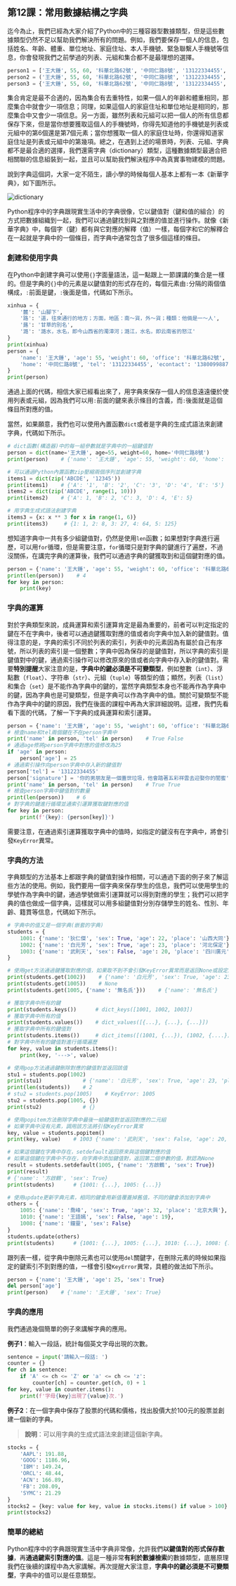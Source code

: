 ## 第12課：常用數據結構之字典

迄今為止，我們已經為大家介紹了Python中的三種容器型數據類型，但是這些數據類型仍然不足以幫助我們解決所有的問題。例如，我們要保存一個人的信息，包括姓名、年齡、體重、單位地址、家庭住址、本人手機號、緊急聯繫人手機號等信息，你會發現我們之前學過的列表、元組和集合都不是最理想的選擇。

```Python
person1 = ['王大錘', 55, 60, '科華北路62號', '中同仁路8號', '13122334455', '13800998877']
person2 = ('王大錘', 55, 60, '科華北路62號', '中同仁路8號', '13122334455', '13800998877')
person3 = {'王大錘', 55, 60, '科華北路62號', '中同仁路8號', '13122334455', '13800998877'}
```

集合肯定是最不合適的，因為集合有去重特性，如果一個人的年齡和體重相同，那麼集合中就會少一項信息；同理，如果這個人的家庭住址和單位地址是相同的，那麼集合中又會少一項信息。另一方面，雖然列表和元組可以把一個人的所有信息都保存下來，但是當你想要獲取這個人的手機號時，你得先知道他的手機號是列表或元組中的第6個還是第7個元素；當你想獲取一個人的家庭住址時，你還得知道家庭住址是列表或元組中的第幾項。總之，在遇到上述的場景時，列表、元組、字典都不是最合適的選擇，我們還需字典（dictionary）類型，這種數據類型最適合把相關聯的信息組裝到一起，並且可以幫助我們解決程序中為真實事物建模的問題。

說到字典這個詞，大家一定不陌生，讀小學的時候每個人基本上都有一本《新華字典》，如下圖所示。

![dictionary](https://gitee.com/jackfrued/mypic/raw/master/20210820204829.jpg)

Python程序中的字典跟現實生活中的字典很像，它以鍵值對（鍵和值的組合）的方式把數據組織到一起，我們可以通過鍵找到與之對應的值並進行操作。就像《新華字典》中，每個字（鍵）都有與它對應的解釋（值）一樣，每個字和它的解釋合在一起就是字典中的一個條目，而字典中通常包含了很多個這樣的條目。

### 創建和使用字典

在Python中創建字典可以使用`{}`字面量語法，這一點跟上一節課講的集合是一樣的。但是字典的`{}`中的元素是以鍵值對的形式存在的，每個元素由`:`分隔的兩個值構成，`:`前面是鍵，`:`後面是值，代碼如下所示。

```Python
xinhua = {
    '麓': '山腳下',
    '路': '道，往來通行的地方；方面，地區：南～貨，外～貨；種類：他倆是一～人',
    '蕗': '甘草的別名',
    '潞': '潞水，水名，即今山西省的濁漳河；潞江，水名，即云南省的怒江'
}
print(xinhua)
person = {
    'name': '王大錘', 'age': 55, 'weight': 60, 'office': '科華北路62號',
    'home': '中同仁路8號', 'tel': '13122334455', 'econtact': '13800998877'
}
print(person)
```

通過上面的代碼，相信大家已經看出來了，用字典來保存一個人的信息遠遠優於使用列表或元組，因為我們可以用`:`前面的鍵來表示條目的含義，而`:`後面就是這個條目所對應的值。

當然，如果願意，我們也可以使用內置函數`dict`或者是字典的生成式語法來創建字典，代碼如下所示。

```Python
# dict函數(構造器)中的每一組參數就是字典中的一組鍵值對
person = dict(name='王大錘', age=55, weight=60, home='中同仁路8號')
print(person)    # {'name': '王大錘', 'age': 55, 'weight': 60, 'home': '中同仁路8號'}

# 可以通過Python內置函數zip壓縮兩個序列並創建字典
items1 = dict(zip('ABCDE', '12345'))
print(items1)    # {'A': '1', 'B': '2', 'C': '3', 'D': '4', 'E': '5'}
items2 = dict(zip('ABCDE', range(1, 10)))
print(items2)    # {'A': 1, 'B': 2, 'C': 3, 'D': 4, 'E': 5}

# 用字典生成式語法創建字典
items3 = {x: x ** 3 for x in range(1, 6)}
print(items3)     # {1: 1, 2: 8, 3: 27, 4: 64, 5: 125}
```

想知道字典中一共有多少組鍵值對，仍然是使用`len`函數；如果想對字典進行遍歷，可以用`for`循環，但是需要注意，`for`循環只是對字典的鍵進行了遍歷，不過沒關係，在講完字典的運算後，我們可以通過字典的鍵獲取到和這個鍵對應的值。

```Python
person = {'name': '王大錘', 'age': 55, 'weight': 60, 'office': '科華北路62號'}
print(len(person))    # 4
for key in person:
    print(key)
```

### 字典的運算

對於字典類型來說，成員運算和索引運算肯定是最為重要的，前者可以判定指定的鍵在不在字典中，後者可以通過鍵獲取對應的值或者向字典中加入新的鍵值對。值得注意的是，字典的索引不同於列表的索引，列表中的元素因為有屬於自己有序號，所以列表的索引是一個整數；字典中因為保存的是鍵值對，所以字典的索引是鍵值對中的鍵，通過索引操作可以修改原來的值或者向字典中存入新的鍵值對。需要**特別提醒**大家注意的是，**字典中的鍵必須是不可變類型**，例如整數（`int`）、浮點數（`float`）、字符串（`str`）、元組（`tuple`）等類型的值；顯然，列表（`list`）和集合（`set`）是不能作為字典中的鍵的，當然字典類型本身也不能再作為字典中的鍵，因為字典也是可變類型，但是字典可以作為字典中的值。關於可變類型不能作為字典中的鍵的原因，我們在後面的課程中再為大家詳細說明。這裡，我們先看看下面的代碼，了解一下字典的成員運算和索引運算。

```Python
person = {'name': '王大錘', 'age': 55, 'weight': 60, 'office': '科華北路62號'}
# 檢查name和tel兩個鍵在不在person字典中
print('name' in person, 'tel' in person)    # True False
# 通過age修將person字典中對應的值修改為25
if 'age' in person:
    person['age'] = 25
# 通過索引操作向person字典中存入新的鍵值對
person['tel'] = '13122334455'
person['signature'] = '你的男朋友是一個蓋世垃圾，他會踏著五彩祥雲去迎娶你的閨蜜'
print('name' in person, 'tel' in person)    # True True
# 檢查person字典中鍵值對的數量
print(len(person))    # 6
# 對字典的鍵進行循環並通索引運算獲取鍵對應的值
for key in person:
    print(f'{key}: {person[key]}')
```

 需要注意，在通過索引運算獲取字典中的值時，如指定的鍵沒有在字典中，將會引發`KeyError`異常。

### 字典的方法

字典類型的方法基本上都跟字典的鍵值對操作相關，可以通過下面的例子來了解這些方法的使用。例如，我們要用一個字典來保存學生的信息，我們可以使用學生的學號作為字典中的鍵，通過學號做索引運算就可以得到對應的學生；我們可以把字典的值也做成一個字典，這樣就可以用多組鍵值對分別存儲學生的姓名、性別、年齡、籍貫等信息，代碼如下所示。

```Python
# 字典中的值又是一個字典(嵌套的字典)
students = {
    1001: {'name': '狄仁傑', 'sex': True, 'age': 22, 'place': '山西大同'},
    1002: {'name': '白元芳', 'sex': True, 'age': 23, 'place': '河北保定'},
    1003: {'name': '武則天', 'sex': False, 'age': 20, 'place': '四川廣元'}
}

# 使用get方法通過鍵獲取對應的值，如果取不到不會引發KeyError異常而是返回None或設定的默認值
print(students.get(1002))    # {'name': '白元芳', 'sex': True, 'age': 23, 'place': '河北保定'}
print(students.get(1005))    # None
print(students.get(1005, {'name': '無名氏'}))    # {'name': '無名氏'}

# 獲取字典中所有的鍵
print(students.keys())      # dict_keys([1001, 1002, 1003])
# 獲取字典中所有的值
print(students.values())    # dict_values([{...}, {...}, {...}])
# 獲取字典中所有的鍵值對
print(students.items())     # dict_items([(1001, {...}), (1002, {....}), (1003, {...})])
# 對字典中所有的鍵值對進行循環遍歷
for key, value in students.items():
    print(key, '--->', value)

# 使用pop方法通過鍵刪除對應的鍵值對並返回該值
stu1 = students.pop(1002)
print(stu1)             # {'name': '白元芳', 'sex': True, 'age': 23, 'place': '河北保定'}
print(len(students))    # 2
# stu2 = students.pop(1005)    # KeyError: 1005
stu2 = students.pop(1005, {})
print(stu2)             # {}

# 使用popitem方法刪除字典中最後一組鍵值對並返回對應的二元組
# 如果字典中沒有元素，調用該方法將引發KeyError異常
key, value = students.popitem()
print(key, value)    # 1003 {'name': '武則天', 'sex': False, 'age': 20, 'place': '四川廣元'}

# 如果這個鍵在字典中存在，setdefault返回原來與這個鍵對應的值
# 如果這個鍵在字典中不存在，向字典中添加鍵值對，返回第二個參數的值，默認為None
result = students.setdefault(1005, {'name': '方啟鶴', 'sex': True})
print(result)
# {'name': '方啟鶴', 'sex': True}
print(students)      # {1001: {...}, 1005: {...}}

# 使用update更新字典元素，相同的鍵會用新值覆蓋掉舊值，不同的鍵會添加到字典中
others = {
    1005: {'name': '喬峰', 'sex': True, 'age': 32, 'place': '北京大興'},
    1010: {'name': '王語嫣', 'sex': False, 'age': 19},
    1008: {'name': '鐘靈', 'sex': False}
}
students.update(others)
print(students)      # {1001: {...}, 1005: {...}, 1010: {...}, 1008: {...}}
```

跟列表一樣，從字典中刪除元素也可以使用`del`關鍵字，在刪除元素的時候如果指定的鍵索引不到對應的值，一樣會引發`KeyError`異常，具體的做法如下所示。

```Python
person = {'name': '王大錘', 'age': 25, 'sex': True}
del person['age']
print(person)    # {'name': '王大錘', 'sex': True}
```

### 字典的應用

我們通過幾個簡單的例子來講解字典的應用。

**例子1**：輸入一段話，統計每個英文字母出現的次數。

```Python
sentence = input('請輸入一段話: ')
counter = {}
for ch in sentence:
    if 'A' <= ch <= 'Z' or 'a' <= ch <= 'z':
        counter[ch] = counter.get(ch, 0) + 1
for key, value in counter.items():
    print(f'字母{key}出現了{value}次.')
```

**例子2**：在一個字典中保存了股票的代碼和價格，找出股價大於100元的股票並創建一個新的字典。

> **說明**：可以用字典的生成式語法來創建這個新字典。

```Python
stocks = {
    'AAPL': 191.88,
    'GOOG': 1186.96,
    'IBM': 149.24,
    'ORCL': 48.44,
    'ACN': 166.89,
    'FB': 208.09,
    'SYMC': 21.29
}
stocks2 = {key: value for key, value in stocks.items() if value > 100}
print(stocks2)
```

### 簡單的總結

Python程序中的字典跟現實生活中字典非常像，允許我們**以鍵值對的形式保存數據**，再**通過鍵索引對應的值**。這是一種非常**有利於數據檢索**的數據類型，底層原理我們在後續的課程中為大家講解。再次提醒大家注意，**字典中的鍵必須是不可變類型**，字典中的值可以是任意類型。
